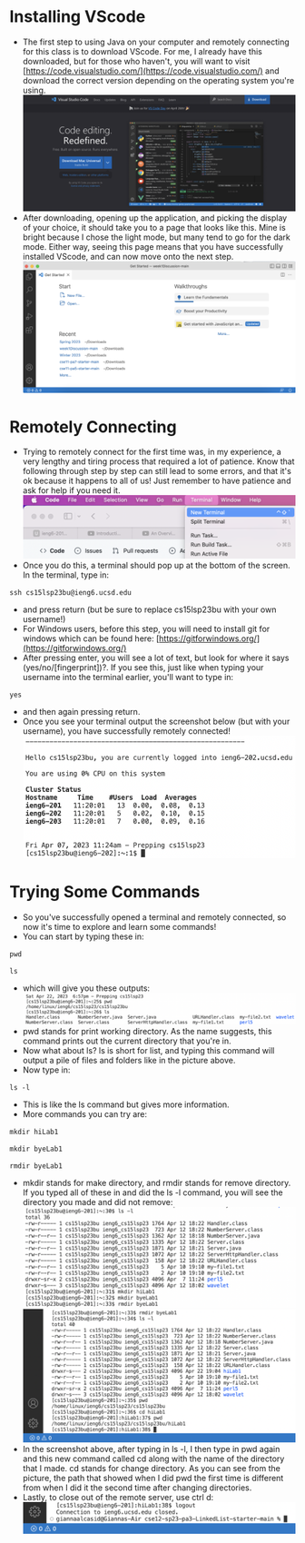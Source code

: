 # Installing VScode
* The first step to using Java on your computer and remotely connecting for this class is to download VScode. For me, I already have this downloaded, but for those who haven't, you will want to visit [https://code.visualstudio.com/](https://code.visualstudio.com/) and download the correct version depending on the operating system you're using.
![Image](vscodehome.png)
* After downloading, opening up the application, and picking the display of your choice, it should take you to a page that looks like this. Mine is bright because I chose the light mode, but many tend to go for the dark mode. Either way, seeing this page means that you have successfully installed VScode, and can now move onto the next step. 
![Image](vscodescreenshot.png)

# Remotely Connecting
* Trying to remotely connect for the first time was, in my experience, a very lengthy and tiring process that required a lot of patience. Know that following through step by step can still lead to some errors, and that it's ok because it happens to all of us! Just remember to have patience and ask for help if you need it. 
![Image](newTerminal.png)
* Once you do this, a terminal should pop up at the bottom of the screen. In the terminal, type in:
```
ssh cs15lsp23bu@ieng6.ucsd.edu
```
* and press return (but be sure to replace cs15lsp23bu with your own username!)
* For Windows users, before this step, you will need to install git for windows which can be found here: [https://gitforwindows.org/](https://gitforwindows.org/) 
* After pressing enter, you will see a lot of text, but look for where it says (yes/no/[fingerprint])?. If you see this, just like when typing your username into the terminal earlier, you'll want to type in:
```
yes
```
* and then again pressing return.
* Once you see your terminal output the screenshot below (but with your username), you have successfully remotely connected!
![Image](remotelyconnecting.png)

# Trying Some Commands
* So you've successfully opened a terminal and remotely connected, so now it's time to explore and learn some commands!
* You can start by typing these in:
```
pwd
```
```
ls
```
* which will give you these outputs:
![Image](1stcommands.png)
* pwd stands for print working directory. As the name suggests, this command prints out the current directory that you're in. 
* Now what about ls? ls is short for list, and typing this command will output a pile of files and folders like in the picture above. 
* Now type in:
```
ls -l
```
* This is like the ls command but gives more information. 
* More commands you can try are:
```
mkdir hiLab1
```
```
mkdir byeLab1
```
```
rmdir byeLab1
```
* mkdir stands for make directory, and rmdir stands for remove directory. If you typed all of these in and did the ls -l command, you will see the directory you made and did not remove:
![Image](2ndcommands.png)
![Image](3rdcommands.png)
* In the screenshot above, after typing in ls -l, I then type in pwd again and this new command called cd along with the name of the directory that I made. cd stands for change directory. As you can see from the picture, the path that showed when I did pwd the first time is different from when I did it the second time after changing directories.
* Lastly, to close out of the remote server, use ctrl d:
![Image](4thcommands.png)
